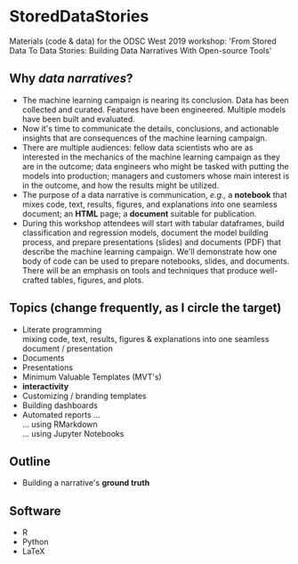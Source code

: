 # StoredDataStories
Materials (code &amp; data) for the ODSC West 2019 workshop: 'From Stored Data To Data Stories: Building Data Narratives With Open-source Tools'

## Why *data narratives*?  
+ The machine learning campaign is nearing its conclusion. Data has been collected and curated. Features have been engineered. Multiple models have been built and evaluated.
+ Now it's time to communicate the details, conclusions, and actionable insights that are consequences of the machine learning campaign.  
+ There are multiple audiences: fellow data scientists who are as interested in the mechanics of the machine learning campaign as they are in the outcome; data engineers who might be tasked with putting the models into production; managers and customers whose main interest is in the outcome, and how the results might be utilized.  
+ The purpose of a data narrative is communication, *e.g.,* a **notebook** that mixes code, text, results, figures, and explanations into one seamless document; an **HTML** page; a **document** suitable for publication.  
+ During this workshop attendees will start with tabular dataframes, build classification and regression models, document the model building process, and prepare presentations (slides) and documents (PDF) that describe the machine learning campaign. We'll demonstrate how one body of code can be used to prepare notebooks, slides, and documents. There will be an emphasis on tools and techniques that produce well-crafted tables, figures, and plots.  

## Topics (change frequently, as I circle the target)
+ Literate programming  
mixing code, text, results, figures & explanations into one seamless document / presentation
+ Documents
+ Presentations
+ Minimum Valuable Templates (MVT's)
+ **interactivity**
+ Customizing / branding templates
+ Building dashboards
+ Automated reports ...  
... using RMarkdown  
... using Jupyter Notebooks  

## Outline  
+ Building a narrative's **ground truth**

## Software
+ R  
+ Python  
+ LaTeX

